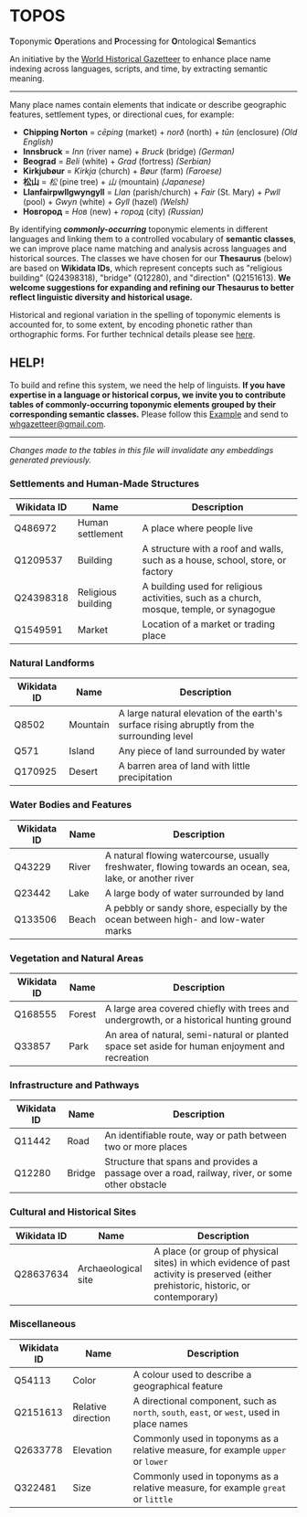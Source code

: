 # TOPOS

**T**oponymic **O**perations and **P**rocessing for **O**ntological **S**emantics

An initiative by the [World Historical Gazetteer](https://whgazetteer.org/) to enhance place name indexing across languages, scripts, and time, by extracting semantic meaning.

---

Many place names contain elements that indicate or describe geographic features, settlement types, or directional cues, for example:

- **Chipping Norton** = *cēping* (market) + *norð* (north) + *tūn* (enclosure) *(Old English)*
- **Innsbruck** = *Inn* (river name) + *Bruck* (bridge) *(German)*
- **Beograd** = *Beli* (white) + *Grad* (fortress) *(Serbian)*
- **Kirkjubøur** = *Kirkja* (church) + *Bøur* (farm) *(Faroese)*
- **松山** = *松* (pine tree) + *山* (mountain) *(Japanese)*
- **Llanfairpwllgwyngyll** = *Llan* (parish/church) + *Fair* (St. Mary) + *Pwll* (pool) + *Gwyn* (white) + *Gyll* (hazel) *(Welsh)*
- **Новгород** = *Нов* (new) + *город* (city) *(Russian)*

By identifying **_commonly-occurring_** toponymic elements in different languages and linking them to a controlled vocabulary of **semantic classes**, we can improve place name matching and analysis across languages and historical sources. The classes we have chosen for our **Thesaurus** (below) are based on **Wikidata IDs**, which represent concepts such as "religious building" (Q24398318), "bridge" (Q12280), and "direction" (Q2151613). **We welcome suggestions for expanding and refining our Thesaurus to better reflect linguistic diversity and historical usage.**

Historical and regional variation in the spelling of toponymic elements is accounted for, to some extent, by encoding phonetic rather than orthographic forms. For further technical details please see [here](https://github.com/WorldHistoricalGazetteer/place/issues/19).

## HELP!

To build and refine this system, we need the help of linguists. **If you have expertise in a language or historical corpus, we invite you to contribute tables of commonly-occurring toponymic elements grouped by their corresponding semantic classes.** Please follow this [Example](https://github.com/WorldHistoricalGazetteer/epitran/edit/toponymic-linguistics/epitran/data/topos/eng.md) and send to whgazetteer@gmail.com.

---

*Changes made to the tables in this file will invalidate any embeddings generated previously.*

### Settlements and Human-Made Structures
| Wikidata ID  | Name                 | Description |
|-------------|----------------------|-------------|
| Q486972     | Human settlement      | A place where people live |
| Q1209537    | Building              | A structure with a roof and walls, such as a house, school, store, or factory |
| Q24398318   | Religious building    | A building used for religious activities, such as a church, mosque, temple, or synagogue |
| Q1549591    | Market                | Location of a market or trading place |

### Natural Landforms
| Wikidata ID  | Name                 | Description |
|-------------|----------------------|-------------|
| Q8502       | Mountain              | A large natural elevation of the earth's surface rising abruptly from the surrounding level |
| Q571        | Island                | Any piece of land surrounded by water |
| Q170925     | Desert                | A barren area of land with little precipitation |

### Water Bodies and Features
| Wikidata ID  | Name                 | Description |
|-------------|----------------------|-------------|
| Q43229      | River                 | A natural flowing watercourse, usually freshwater, flowing towards an ocean, sea, lake, or another river |
| Q23442      | Lake                  | A large body of water surrounded by land |
| Q133506     | Beach                 | A pebbly or sandy shore, especially by the ocean between high- and low-water marks |

### Vegetation and Natural Areas
| Wikidata ID  | Name                 | Description |
|-------------|----------------------|-------------|
| Q168555     | Forest                | A large area covered chiefly with trees and undergrowth, or a historical hunting ground |
| Q33857      | Park                  | An area of natural, semi-natural or planted space set aside for human enjoyment and recreation |

### Infrastructure and Pathways
| Wikidata ID  | Name                 | Description |
|-------------|----------------------|-------------|
| Q11442      | Road                  | An identifiable route, way or path between two or more places |
| Q12280      | Bridge                | Structure that spans and provides a passage over a road, railway, river, or some other obstacle |

### Cultural and Historical Sites
| Wikidata ID  | Name                 | Description |
|-------------|----------------------|-------------|
| Q28637634   | Archaeological site   | A place (or group of physical sites) in which evidence of past activity is preserved (either prehistoric, historic, or contemporary) |

### Miscellaneous
| Wikidata ID  | Name                 | Description |
|-------------|----------------------|-------------|
| Q54113      | Color                 | A colour used to describe a geographical feature |
| Q2151613	  | Relative direction    | A directional component, such as `north`, `south`, `east`, or `west`, used in place names |
| Q2633778    | Elevation             | Commonly used in toponyms as a relative measure, for example `upper` or `lower` |
| Q322481     | Size                  | Commonly used in toponyms as a relative measure, for example `great` or `little` |

